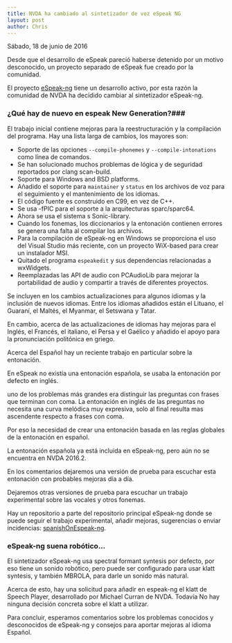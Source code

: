 ```yaml
---
title: NVDA ha cambiado al sintetizador de voz eSpeak NG
layout: post
author: Chris
---
```


<footer>Sábado, 18 de junio de 2016</footer>

Desde que el desarrollo de eSpeak pareció haberse detenido por un motivo desconocido, un proyecto  separado de eSpeak fue creado por la comunidad.

El proyecto [eSpeak-ng](http://www.github.com/espeak-ng/espeak-ng)
tiene un desarrollo activo, por esta razón la comunidad de NVDA ha decidido cambiar al sintetizador eSpeak-ng.

### ¿Qué hay de nuevo en espeak New Generation?###

El trabajo inicial contiene mejoras para la reestructuración y la  compilación del programa.
Hay una lista larga de cambios, los mayores son:

*	Soporte  de las opciones `--compile-phonemes` y `--compile-intonations` como línea de comandos.
*	Se han solucionado muchos problemas de lógica y de seguridad reportados    por  clang scan-build.
*	Soporte para Windows and BSD platforms.
*	Añadido el soporte para `maintainer` y `status`  en los archivos  de voz para el seguimiento y el mantenimiento de los idiomas.
*	El código fuente es construido en C99, en vez de  C++.
*	Se usa  -fPIC para el soporte  a la arquitecturas sparc/sparc64.
*	Ahora se usa el sistema  s Sonic-library.
*	Cuando los fonemas, los diccionarios y la entonación contienen errores se genera una falta al compilar los archivos.
*	Para la compilación de eSpeak-ng en Windows se proporciona el uso del Visual Studio más reciente, con  un proyecto  WiX-based para crear un instalador   MSI.
*	Quitado el programa  `espeakedit` y sus   dependencias relacionadas a wxWidgets.
*	Reemplazadas las API de audio con PCAudioLib para mejorar la portabilidad de audio y compartir a través de diferentes proyectos.

Se incluyen en los cambios  actualizaciones para algunos idiomas y la inclusión de nuevos idiomas.
Entre los idiomas añadidos están el Lituano, el Guaraní, el Maltés, el Myanmar, el Setswana y Tatar.

En cambio, acerca de las actualizaciones de idiomas hay mejoras para el Inglés, el Francés,  el italiano, el Persa y el Gaélico y añadido el apoyo para la    pronunciación politónica en griego.

Acerca del Español hay un reciente trabajo en particular sobre la entonación.

En eSpeak no existía una entonación española, se usaba la entonación por defecto en inglés.

uno de los problemas más grandes era distinguir las preguntas  con frases que terminan con coma.
La entonación en inglés de las preguntas no necesita  una curva melódica muy expresiva, solo al final resulta mas ascendente respecto a frases con coma.

Por eso la necesidad de crear una entonación basada en las reglas globales de la entonación en español. 

La entonación española ya está incluida en eSpeak-ng, pero aún no se encuentra en NVDA 2016.2.

En los comentarios dejaremos una versión de prueba para escuchar esta entonación con probables mejoras día a día.

Dejaremos otras versiones de prueba para escuchar un trabajo experimental sobre las vocales y otros fonemas.

Hay un repositorio a parte del repositorio principal eSpeak-ng donde se puede seguir el trabajo experimental, añadir mejoras, sugerencias o enviar incidencias: [spanishOnEspeak-ng](https://github.com/Christianlm/SpanishOnEspeak-ng.git).

### eSpeak-ng suena robótico... ###

El sintetizador eSpeak-ng usa spectral formant syntesis por defecto, por eso tiene un sonido robótico, pero puede ser configurado para usar klatt syntesis, y también  MBROLA, para darle un sonido más natural.

Acerca de esto, hay una solicitud para añadir en espeak-ng el klatt de Speech Player, desarrollado por Michael Curran de NVDA. Todavía No hay ninguna decisión concreta sobre el   klatt a utilizar.

Para concluir, esperamos comentarios sobre los problemas conocidos y desconocidos de eSpeak-ng y consejos para aportar mejoras al idioma Español.
